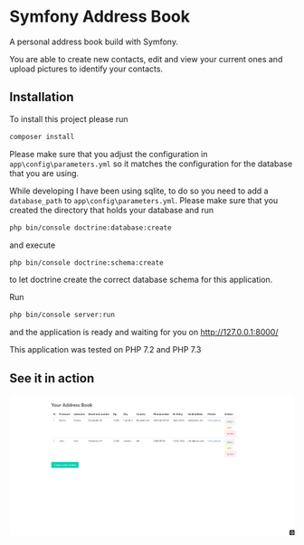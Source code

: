 # Symfony Address Book
A personal address book build with Symfony.

You are able to create new contacts, edit and view your current ones and upload pictures to identify your contacts.

## Installation
To install this project please run
```bash
composer install
```

Please make sure that you adjust the configuration in
`app\config\parameters.yml` so it matches the configuration for the database that you are using.

While developing I have been using sqlite, to do so you need to add a `database_path` to `app\config\parameters.yml`. Please make sure that you created the directory that holds your database and run
```bash
php bin/console doctrine:database:create
```

and execute
```bash
php bin/console doctrine:schema:create
```
to let doctrine create the correct database schema for this application.

Run
```bash
php bin/console server:run
```

and the application is ready and waiting for you on http://127.0.0.1:8000/

This application was tested on PHP 7.2 and PHP 7.3

## See it in action

![Address Book Demo](addressbookdemo.gif)

